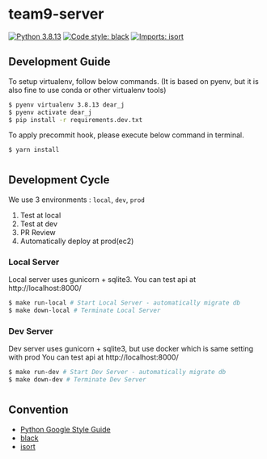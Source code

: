 # team9-server
[![Python 3.8.13](https://img.shields.io/badge/python-3.8.13-blue.svg)](https://www.python.org/downloads/release/python-3813/)
[![Code style: black](https://img.shields.io/badge/code%20style-black-000000.svg)](https://github.com/psf/black)
[![Imports: isort](https://img.shields.io/badge/%20imports-isort-%231674b1?style=flat&labelColor=ef8336)](https://pycqa.github.io/isort/)

## Development Guide

To setup virtualenv, follow below commands. (It is based on pyenv, but it is also fine to use conda or other virtualenv tools)
```bash
$ pyenv virtualenv 3.8.13 dear_j
$ pyenv activate dear_j
$ pip install -r requirements.dev.txt
```

To apply precommit hook, please execute below command in terminal.
```bash
$ yarn install
```

#
## Development Cycle
We use 3 environments : `local`, `dev`, `prod`
1. Test at local
2. Test at dev
3. PR Review
4. Automatically deploy at prod(ec2)

### Local Server
Local server uses gunicorn + sqlite3.
You can test api at http://localhost:8000/

```bash
$ make run-local # Start Local Server - automatically migrate db
$ make down-local # Terminate Local Server
```

### Dev Server
Dev server uses gunicorn + sqlite3, but use docker which is same setting with prod
You can test api at http://localhost:8000/

```bash
$ make run-dev # Start Dev Server - automatically migrate db
$ make down-dev # Terminate Dev Server
```

# 

## Convention
- [Python Google Style Guide](https://google.github.io/styleguide/pyguide.html)
- [black](https://black.readthedocs.io/en/stable/)
- [isort](https://pycqa.github.io/isort/)
